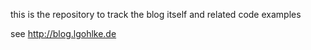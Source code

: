 this is the repository to track the blog itself and related code examples

see http://blog.lgohlke.de
